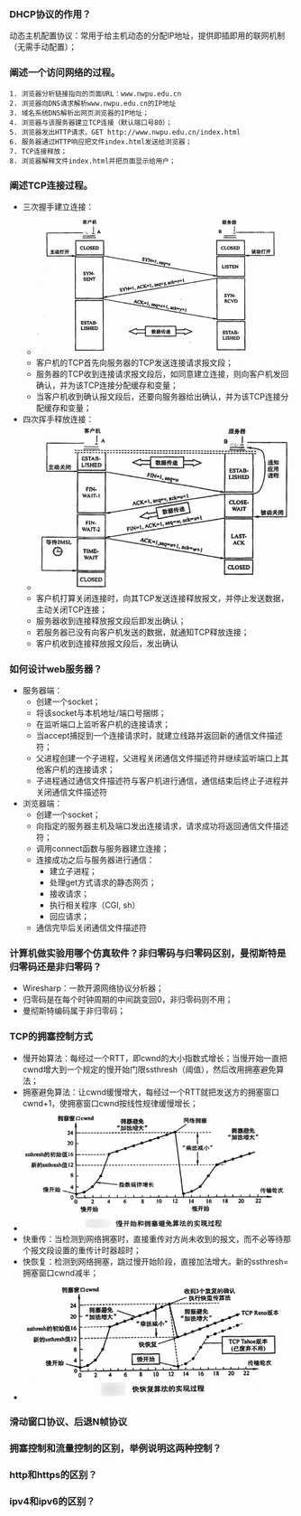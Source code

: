### **DHCP协议的作用？**
动态主机配置协议：常用于给主机动态的分配IP地址，提供即插即用的联网机制（无需手动配置）；
### **阐述一个访问网络的过程。**
	1. 浏览器分析链接指向的页面URL：www.nwpu.edu.cn
	2. 浏览器向DNS请求解析www.nwpu.edu.cn的IP地址
	3. 域名系统DNS解析出网页浏览器的IP地址；
	4. 浏览器与该服务器建立TCP连接（默认端口号80）；
	5. 浏览器发出HTTP请求，GET http://www.nwpu.edu.cn/index.html
	6. 服务器通过HTTP响应把文件index.html发送给浏览器；
	7. TCP连接释放；
	8. 浏览器解释文件index.html并把页面显示给用户；
### **阐述TCP连接过程。**
* 三次握手建立连接：
	+ ![avatar](picture/%E4%B8%89%E6%AC%A1%E6%8F%A1%E6%89%8B.png)
	+ 客户机的TCP首先向服务器的TCP发送连接请求报文段；
    + 服务器的TCP收到连接请求报文段后，如同意建立连接，则向客户机发回确认，并为该TCP连接分配缓存和变量；
    + 当客户机收到确认报文段后，还要向服务器给出确认，并为该TCP连接分配缓存和变量；
* 四次挥手释放连接：
    + ![avatar](picture/%E5%9B%9B%E6%AC%A1%E6%8C%A5%E6%89%8B.png)
	+ 客户机打算关闭连接时，向其TCP发送连接释放报文，并停止发送数据，主动关闭TCP连接；
    + 服务器收到连接释放报文段后即发出确认；
	+ 若服务器已没有向客户机发送的数据，就通知TCP释放连接；
    + 客户机收到连接释放报文段后，发出确认
### **如何设计web服务器？**
* 服务器端：
	+ 创建一个socket；
	+ 将该socket与本机地址/端口号捆绑；
	+ 在监听端口上监听客户机的连接请求；
	+ 当accept捕捉到一个连接请求时，就建立线路并返回新的通信文件描述符；
	+ 父进程创建一个子进程，父进程关闭通信文件描述符并继续监听端口上其他客户机的连接请求；
	+ 子进程通过通信文件描述符与客户机进行通信，通信结束后终止子进程并关闭通信文件描述符
* 浏览器端：
	+ 创建一个socket；
	+ 向指定的服务器主机及端口发出连接请求，请求成功将返回通信文件描述符；
	+ 调用connect函数与服务器建立连接；
	+ 连接成功之后与服务器进行通信：
		- 建立子进程；
		- 处理get方式请求的静态网页；
		- 接收请求；
        - 执行相关程序（CGI, sh）
		- 回应请求；
	+ 通信完毕后关闭通信文件描述符
		
### **计算机做实验用哪个仿真软件？非归零码与归零码区别，曼彻斯特是归零码还是非归零码？**
* Wiresharp：一款开源网络协议分析器；
* 归零码是在每个时钟周期的中间跳变回0，非归零码则不用；
* 曼彻斯特编码属于非归零码；
### **TCP的拥塞控制方式**
* 慢开始算法：每经过一个RTT，即cwnd的大小指数式增长；当慢开始一直把cwnd增大到一个规定的慢开始门限ssthresh（阈值），然后改用拥塞避免算法；
* 拥塞避免算法：让cwnd缓慢增大，每经过一个RTT就把发送方的拥塞窗口cwnd+1，使拥塞窗口cwnd按线性规律缓慢增长；
* ![avatar](picture/%E6%85%A2%E5%BC%80%E5%A7%8B%E5%92%8C%E6%8B%A5%E5%A1%9E%E9%81%BF%E5%85%8D.png)
* 快重传：当检测到网络拥塞时，直接重传对方尚未收到的报文，而不必等待那个报文段设置的重传计时器超时；
* 快恢复：检测到网络拥塞，跳过慢开始阶段，直接加法增大。新的ssthresh=拥塞窗口cwnd减半；
* ![avatar](picture/%E5%BF%AB%E6%81%A2%E5%A4%8D.png)

### **滑动窗口协议、后退N帧协议**

### **拥塞控制和流量控制的区别，举例说明这两种控制？**

### **http和https的区别？**

### **ipv4和ipv6的区别？**
